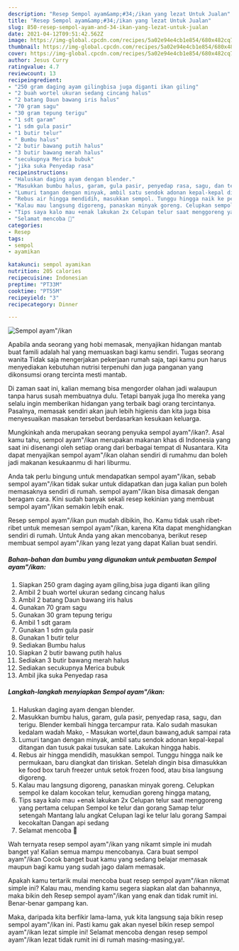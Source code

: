 ```yaml
---
description: "Resep Sempol ayam&amp;#34;/ikan yang lezat Untuk Jualan"
title: "Resep Sempol ayam&amp;#34;/ikan yang lezat Untuk Jualan"
slug: 850-resep-sempol-ayam-and-34-ikan-yang-lezat-untuk-jualan
date: 2021-04-12T09:51:42.562Z
image: https://img-global.cpcdn.com/recipes/5a02e94e4cb1e854/680x482cq70/sempol-ayamikan-foto-resep-utama.jpg
thumbnail: https://img-global.cpcdn.com/recipes/5a02e94e4cb1e854/680x482cq70/sempol-ayamikan-foto-resep-utama.jpg
cover: https://img-global.cpcdn.com/recipes/5a02e94e4cb1e854/680x482cq70/sempol-ayamikan-foto-resep-utama.jpg
author: Jesus Curry
ratingvalue: 4.7
reviewcount: 13
recipeingredient:
- "250 gram daging ayam gilingbisa juga diganti ikan giling"
- "2 buah wortel ukuran sedang cincang halus"
- "2 batang Daun bawang iris halus"
- "70 gram sagu"
- "30 gram tepung terigu"
- "1 sdt garam"
- "1 sdm gula pasir"
- "1 butir telur"
- " Bumbu halus"
- "2 butir bawang putih halus"
- "3 butir bawang merah halus"
- "secukupnya Merica bubuk"
- "jika suka Penyedap rasa"
recipeinstructions:
- "Haluskan daging ayam dengan blender."
- "Masukkan bumbu halus, garam, gula pasir, penyedap rasa, sagu, dan terigu. Blender kembali hingga tercampur rata. Kalo sudah masukan kedalam wadah Mako, Masukan wortel,daun bawang,aduk sampai rata"
- "Lumuri tangan dengan minyak, ambil satu sendok adonan kepal-kepal ditangan dan tusuk pakai tusukan sate. Lakukan hingga habis."
- "Rebus air hingga mendidih, masukkan sempol. Tunggu hingga naik ke permukaan, baru diangkat dan tiriskan. Setelah dingin bisa dimasukkan ke food box taruh freezer untuk setok frozen food, atau bisa langsung digoreng."
- "Kalau mau langsung digoreng, panaskan minyak goreng. Celupkan sempol ke dalam kocokan telur, kemudian goreng hingga matang,"
- "Tips saya kalo mau +enak lakukan 2x Celupan telur saat menggoreng yang pertama celupan Sempol ke telur dan gorang Samap telur setengah Mantang lalu angkat Celupan lagi ke telur lalu gorang Sampai kecokaltan Dangan api sedang"
- "Selamat mencoba 🤗"
categories:
- Resep
tags:
- sempol
- ayamikan

katakunci: sempol ayamikan 
nutrition: 205 calories
recipecuisine: Indonesian
preptime: "PT33M"
cooktime: "PT55M"
recipeyield: "3"
recipecategory: Dinner

---
```



![Sempol ayam&#34;/ikan](https://img-global.cpcdn.com/recipes/5a02e94e4cb1e854/680x482cq70/sempol-ayamikan-foto-resep-utama.jpg)

Apabila anda seorang yang hobi memasak, menyajikan hidangan mantab buat famili adalah hal yang memuaskan bagi kamu sendiri. Tugas seorang  wanita Tidak saja mengerjakan pekerjaan rumah saja, tapi kamu pun harus menyediakan kebutuhan nutrisi terpenuhi dan juga panganan yang dikonsumsi orang tercinta mesti mantab.

Di zaman  saat ini, kalian memang bisa mengorder olahan jadi walaupun tanpa harus susah membuatnya dulu. Tetapi banyak juga lho mereka yang selalu ingin memberikan hidangan yang terbaik bagi orang tercintanya. Pasalnya, memasak sendiri akan jauh lebih higienis dan kita juga bisa menyesuaikan masakan tersebut berdasarkan kesukaan keluarga. 



Mungkinkah anda merupakan seorang penyuka sempol ayam&#34;/ikan?. Asal kamu tahu, sempol ayam&#34;/ikan merupakan makanan khas di Indonesia yang saat ini disenangi oleh setiap orang dari berbagai tempat di Nusantara. Kita dapat menyajikan sempol ayam&#34;/ikan olahan sendiri di rumahmu dan boleh jadi makanan kesukaanmu di hari liburmu.

Anda tak perlu bingung untuk mendapatkan sempol ayam&#34;/ikan, sebab sempol ayam&#34;/ikan tidak sukar untuk didapatkan dan juga kalian pun boleh memasaknya sendiri di rumah. sempol ayam&#34;/ikan bisa dimasak dengan beragam cara. Kini sudah banyak sekali resep kekinian yang membuat sempol ayam&#34;/ikan semakin lebih enak.

Resep sempol ayam&#34;/ikan pun mudah dibikin, lho. Kamu tidak usah ribet-ribet untuk memesan sempol ayam&#34;/ikan, karena Kita dapat menghidangkan sendiri di rumah. Untuk Anda yang akan mencobanya, berikut resep membuat sempol ayam&#34;/ikan yang lezat yang dapat Kalian buat sendiri.

<!--inarticleads1-->

##### Bahan-bahan dan bumbu yang digunakan untuk pembuatan Sempol ayam&#34;/ikan:

1. Siapkan 250 gram daging ayam giling,bisa juga diganti ikan giling
1. Ambil 2 buah wortel ukuran sedang cincang halus
1. Ambil 2 batang Daun bawang iris halus
1. Gunakan 70 gram sagu
1. Gunakan 30 gram tepung terigu
1. Ambil 1 sdt garam
1. Gunakan 1 sdm gula pasir
1. Gunakan 1 butir telur
1. Sediakan  Bumbu halus
1. Siapkan 2 butir bawang putih halus
1. Sediakan 3 butir bawang merah halus
1. Sediakan secukupnya Merica bubuk
1. Ambil jika suka Penyedap rasa




<!--inarticleads2-->

##### Langkah-langkah menyiapkan Sempol ayam&#34;/ikan:

1. Haluskan daging ayam dengan blender.
1. Masukkan bumbu halus, garam, gula pasir, penyedap rasa, sagu, dan terigu. Blender kembali hingga tercampur rata. Kalo sudah masukan kedalam wadah Mako, - Masukan wortel,daun bawang,aduk sampai rata
1. Lumuri tangan dengan minyak, ambil satu sendok adonan kepal-kepal ditangan dan tusuk pakai tusukan sate. Lakukan hingga habis.
1. Rebus air hingga mendidih, masukkan sempol. Tunggu hingga naik ke permukaan, baru diangkat dan tiriskan. Setelah dingin bisa dimasukkan ke food box taruh freezer untuk setok frozen food, atau bisa langsung digoreng.
1. Kalau mau langsung digoreng, panaskan minyak goreng. Celupkan sempol ke dalam kocokan telur, kemudian goreng hingga matang,
1. Tips saya kalo mau +enak lakukan 2x Celupan telur saat menggoreng yang pertama celupan Sempol ke telur dan gorang Samap telur setengah Mantang lalu angkat Celupan lagi ke telur lalu gorang Sampai kecokaltan Dangan api sedang
1. Selamat mencoba 🤗




Wah ternyata resep sempol ayam&#34;/ikan yang nikamt simple ini mudah banget ya! Kalian semua mampu mencobanya. Cara buat sempol ayam&#34;/ikan Cocok banget buat kamu yang sedang belajar memasak maupun bagi kamu yang sudah jago dalam memasak.

Apakah kamu tertarik mulai mencoba buat resep sempol ayam&#34;/ikan nikmat simple ini? Kalau mau, mending kamu segera siapkan alat dan bahannya, maka bikin deh Resep sempol ayam&#34;/ikan yang enak dan tidak rumit ini. Benar-benar gampang kan. 

Maka, daripada kita berfikir lama-lama, yuk kita langsung saja bikin resep sempol ayam&#34;/ikan ini. Pasti kamu gak akan nyesel bikin resep sempol ayam&#34;/ikan lezat simple ini! Selamat mencoba dengan resep sempol ayam&#34;/ikan lezat tidak rumit ini di rumah masing-masing,ya!.

